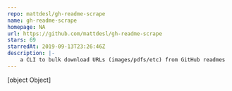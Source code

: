 ```yaml
---
repo: mattdesl/gh-readme-scrape
name: gh-readme-scrape
homepage: NA
url: https://github.com/mattdesl/gh-readme-scrape
stars: 69
starredAt: 2019-09-13T23:26:46Z
description: |-
    a CLI to bulk download URLs (images/pdfs/etc) from GitHub readmes
---
```


[object Object]
